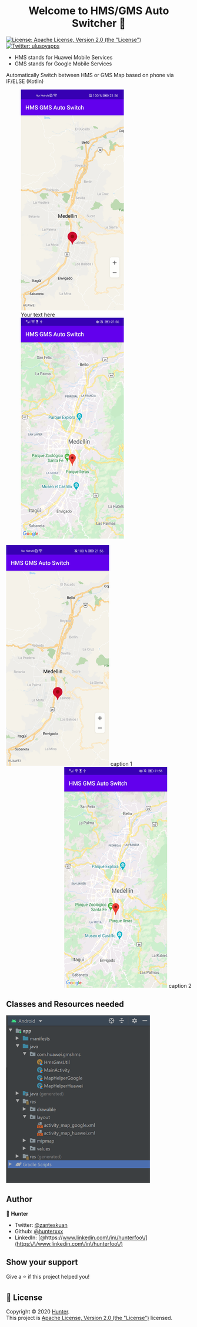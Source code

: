 <h1 align="center">Welcome to HMS/GMS Auto Switcher 👋</h1>
<p>
  <a href="http://www.apache.org/licenses/LICENSE-2.0" target="_blank">
    <img alt="License: Apache License, Version 2.0 (the &#34;License&#34;)" src="https://img.shields.io/badge/License-Apache License, Version 2.0 (the &#34;License&#34;)-yellow.svg" />
  </a>
  <a href="https://twitter.com/zanteskuan" target="_blank">
    <img alt="Twitter: ulusoyapps" src="https://img.shields.io/twitter/follow/zanteskuan.svg?style=social" />
  </a>
</p>

<ul>
  <li>HMS stands for Huawei Mobile Services</li>
  <li>GMS stands for Google Mobile Services</li>
</ul>

Automatically Switch between HMS or GMS Map based on phone via IF/ELSE (Kotlin)

<figure>
<img src="Screenshots/gms.jpg" width="280" height="600">
<figcaption>Your text here</figcaption>
<img src="Screenshots/hms.jpg" width="280" height="600">
</figure>

<div style="margin: 0 auto; text-align: center; overflow: hidden;">
  <div style="float: left;">
   <img src="Screenshots/gms.jpg" width="280" height="600">
    caption 1
  </div>
 <div style="float: right;">
   <img src="Screenshots/hms.jpg" width="280" height="600">
   caption 2                      
 </div>
</div>

## Classes and Resources needed
<img src="Screenshots/classes.PNG" width="391" height="455">

## Author

👤 **Hunter**

* Twitter: [@zanteskuan](https://twitter.com/zanteskuan)
* Github: [@hunterxxx](https://github.com/hunterxxx)
* LinkedIn: [@https:\/\/www.linkedin.com\/in\/hunterfoo\/](https:\/\/www.linkedin.com\/in\/hunterfoo\/)

## Show your support

Give a ⭐️ if this project helped you!

## 📝 License

Copyright © 2020 [Hunter](https://github.com/hunterxxx).<br />
This project is [Apache License, Version 2.0 (the &#34;License&#34;)](http://www.apache.org/licenses/LICENSE-2.0) licensed.


